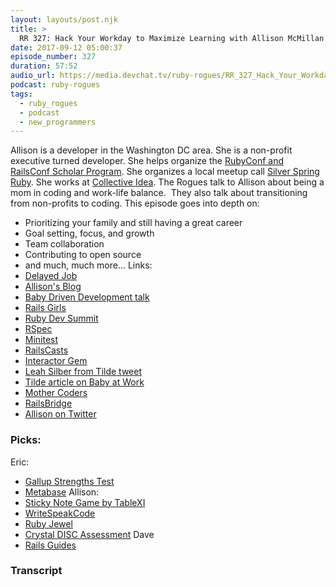 ```yaml
---
layout: layouts/post.njk
title: >
  RR 327: Hack Your Workday to Maximize Learning with Allison McMillan
date: 2017-09-12 05:00:37
episode_number: 327
duration: 57:52
audio_url: https://media.devchat.tv/ruby-rogues/RR_327_Hack_Your_Workday_to_Maximize_Learning_with_Allison_McMillan.mp3
podcast: ruby-rogues
tags:
  - ruby_rogues
  - podcast
  - new_programmers
---
```


Allison is a developer in the Washington DC area. She is a non-profit executive turned developer. She helps organize the [RubyConf and RailsConf Scholar Program](https://rubyconf.org/scholarships). She organizes a local meetup call [Silver Spring Ruby](https://www.meetup.com/United-Silver-Spring-Ruby/). She works at [Collective Idea](https://collectiveidea.com/). The Rogues talk to Allison about being a mom in coding and work-life balance. &nbsp;They also talk about transitioning from non-profits to coding. This episode goes into depth on:

- Prioritizing your family and still having a great career
- Goal setting, focus, and growth
- Team collaboration
- Contributing to open source
- and much, much more...
  Links:
- [Delayed Job](https://github.com/collectiveidea/delayed_job)
- [Allison's Blog](https://daydreamsinruby.com/)
- [Baby Driven Development talk](https://www.youtube.com/watch?v=nZHTg3Hza1U)
- [Rails Girls](https://railsgirls.com/)
- [Ruby Dev Summit](https://rubydevsummit.com)
- [RSpec](https://rspec.info/)
- [Minitest](https://github.com/seattlerb/minitest)
- [RailsCasts](https://railscasts.com/)
- [Interactor Gem](https://github.com/collectiveidea/interactor)
- [Leah Silber from Tilde tweet](https://twitter.com/wifelette/status/900151009158156288)
- [Tilde article on Baby at Work](https://hackernoon.com/babies-at-work-its-weird-that-it-s-weird-b285b070d456)
- [Mother Coders](https://www.mothercoders.org/)
- [RailsBridge](https://www.railsbridge.org)
- [Allison on Twitter](https://twitter.com/allie_p)

### Picks:

Eric:

- [Gallup Strengths Test](https://www.gallupstrengthscenter.com/Home/en-US/Index/)
- [Metabase](https://www.metabase.com/)
  Allison:
- [Sticky Note Game by TableXI](https://www.tablexi.com/developers/xi-to-eye-the-sticky-note-game/)
- [WriteSpeakCode](https://www.writespeakcode.com/)
- [Ruby Jewel](https://www.rubyjewel.com/)
- [Crystal DISC Assessment](https://www.crystalknows.com/)
  Dave
- [Rails Guides](https://guides.rubyonrails.org)

### Transcript
